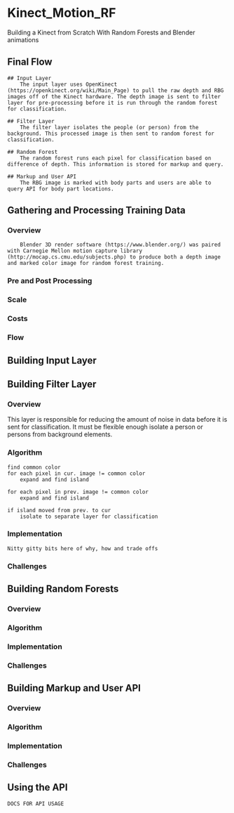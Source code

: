 # Kinect_Motion_RF
Building a Kinect from Scratch With Random Forests and Blender animations

## Final Flow
	## Input Layer
		The input layer uses OpenKinect (https://openkinect.org/wiki/Main_Page) to pull the raw depth and RBG images off of the Kinect hardware. The depth image is sent to filter layer for pre-processing before it is run through the random forest for classification.
	
	## Filter Layer
		The filter layer isolates the people (or person) from the background. This processed image is then sent to random forest for classification.

	## Random Forest
		The random forest runs each pixel for classification based on difference of depth. This information is stored for markup and query.

	## Markup and User API
		The RBG image is marked with body parts and users are able to query API for body part locations.



## Gathering and Processing Training Data
### Overview
		Blender 3D render software (https://www.blender.org/) was paired with Carnegie Mellon motion capture library (http://mocap.cs.cmu.edu/subjects.php) to produce both a depth image and marked color image for random forest training.

### Pre and Post Processing

### Scale

### Costs

### Flow


## Building Input Layer



## Building Filter Layer

### Overview
This layer is responsible for reducing the amount of noise in data before it is sent for classification. It must be flexible enough isolate a person or persons from background elements.

### Algorithm

	find common color
	for each pixel in cur. image != common color
		expand and find island

	for each pixel in prev. image != common color
		expand and find island

	if island moved from prev. to cur
		isolate to separate layer for classification


### Implementation
	Nitty gitty bits here of why, how and trade offs

### Challenges



## Building Random Forests

### Overview

### Algorithm

### Implementation

### Challenges


## Building Markup and User API


### Overview

### Algorithm

### Implementation

### Challenges


## Using the API

	DOCS FOR API USAGE
